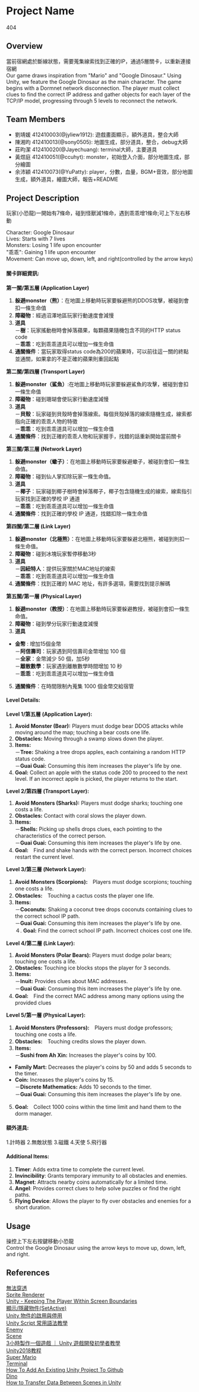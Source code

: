 # Project Name
404

## Overview
當前宿網處於斷線狀態，需要蒐集線索找到正確的IP，通過5層關卡，以重新連接宿網  
Our game draws inspiration from "Mario" and "Google Dinosaur." Using Unity, we feature the Google Dinosaur as the main character.
The game begins with a Dormnet network disconnection. The player must collect clues to find the correct IP address and gather objects for each layer of the TCP/IP model, progressing through 5 levels to reconnect the network.  

## Team Members
- 劉靖媛 412410003(@jyliew1912): 遊戲畫面顯示，額外道具，整合大師
- 陳湘昀 412410013(@sony0505): 地圖生成，部分道具，整合，debug大師
- 莊昀潔 412410020(@Jayechuang): terminal大師，主要道具
- 黃煜庭 412410051(@ccuhyt): monster，初始登入介面，部分地圖生成，部分繪圖
- 余沛穎 412410073(@YuPatty): player，分數，血量，BGM+音效，部分地圖生成，額外道具，繪圖大師，報告+README

## Project Description
玩家(小恐龍)一開始有7條命，碰到怪獸減1條命，遇到乖乖增1條命;可上下左右移動  

Character: Google Dinosaur  
Lives: Starts with 7 lives  
Monsters: Losing 1 life upon encounter  
"乖乖": Gaining 1 life upon encounter  
Movement: Can move up, down, left, and right(controlled by the arrow keys)  

#### 關卡詳細資訊:
**第一關/第五層 (Application Layer)**  
1.	**躲避monster（熊）**：在地圖上移動時玩家要躲避熊的DDOS攻擊，被碰到會扣一條生命值  
3.	**障礙物**：經過沼澤地區玩家行動速度會減慢  
4.	**道具**  
    －**樹**：玩家搖動樹時會掉落蘋果，每顆蘋果隨機包含不同的HTTP status code  
  	－**乖乖**：吃到乖乖道具可以增加一條生命值  
5.  **通關條件**：當玩家取得status code為200的蘋果時，可以前往這一關的終點並通關，如果拿的不是正確的蘋果則重回起點  

**第二關/第四層 (Transport Layer)**  
1.	**躲避monster（鯊魚）**:在地圖上移動時玩家要躲避鯊魚的攻擊，被碰到會扣一條生命值  
2.	**障礙物**：碰到珊瑚會使玩家行動速度減慢  
3.	**道具**  
   －**貝殼**：玩家碰到貝殼時會掉落線索。每個貝殼掉落的線索隨機生成，線索都指向正確的乖乖人物的特徵  
   －**乖乖**：吃到乖乖道具可以增加一條生命值  
4.  **通關條件**：找到正確的乖乖人物和玩家握手，找錯的話重新開始當前關卡  

**第三關/第三層 (Network Layer)**  
1.	**躲避monster（蠍子）**：在地圖上移動時玩家要躲避蠍子，被碰到會扣一條生命值。  
2.	**障礙物**：碰到仙人掌扣除玩家一條生命值。  
3.	**道具**  
   －**椰子**：玩家碰到椰子樹時會掉落椰子，椰子包含隨機生成的線索，線索指引玩家找到正確的學校 IP 通道  
   －**乖乖**：吃到乖乖道具可以增加一條生命值  
4. **通關條件**：找到正確的學校 IP 通道，找錯扣除一條生命值  

**第四關/第二層 (Link Layer)**  
1.	**躲避monster（北極熊）**：在地圖上移動時玩家要躲避北極熊，被碰到則扣一條生命值。  
2.	**障礙物**：碰到冰塊玩家暫停移動3秒  
3.	**道具**  
   －**因紐特人**：提供玩家關於MAC地址的線索  
   －**乖乖**：吃到乖乖道具可以增加一條生命值  
4. **通關條件**：找到正確的 MAC 地址，有許多選項，需要找到提示解碼  

**第五關/第一層 (Physical Layer)**  
1.	**躲避monster（教授）**：在地圖上移動時玩家要躲避教授，被碰到會扣一條生命值。   
2.	**障礙物**：碰到學分玩家行動速度減慢   
3.	**道具**  
   - **金幣** : 增加15個金幣  
   －**阿信壽司**：玩家遇到阿信壽司金幣增加 100 個  
   －**全家**：金幣減少 50 個，加5秒  
   －**離散數學**：玩家遇到離散數學時間增加 10 秒    
   －**乖乖**：吃到乖乖道具可以增加一條生命值    
5. **通關條件**：在時間限制內蒐集 1000 個金幣交給宿管    
    

#### Level Details:  
**Level 1/第五層 (Application Layer):**  
1. **Avoid Monster (Bear):** Players must dodge bear DDOS attacks while moving around the map; touching a bear
costs one life.  
2. **Obstacles:** Moving through a swamp slows down the player.  
3. **Items:**  
  －**Tree:** Shaking a tree drops apples, each containing a random HTTP status code.  
  －**Guai Guai:** Consuming this item increases the player's life by one.  
4. **Goal:** Collect an apple with the status code 200 to proceed to the next level. If an
incorrect apple is picked, the player returns to the start.  
 
**Level 2/第四層 (Transport Layer):**  
1. **Avoid Monsters (Sharks):** Players must dodge sharks; touching one costs a life.  
2. **Obstacles:** Contact with coral slows the player down.  
3. **Items:**  
  －**Shells:** Picking up shells drops clues, each pointing to the characteristics of the
correct person.  
  －**Guai Guai:** Consuming this item increases the player's life by one.  
4. **Goal:**　Find and shake hands with the correct person. Incorrect choices restart the current level.  


**Level 3/第三層 (Network Layer):**    
1. **Avoid Monsters (Scorpions):**　Players must dodge scorpions; touching one costs a life.  
2. **Obstacles:**　Touching a cactus costs the player one life.  
3. **Items:**  
  －**Coconuts:** Shaking a coconut tree drops coconuts containing clues to the correct
school IP path.  
  －**Guai Guai:** Consuming this item increases the player's life by one.  
４. **Goal:** Find the correct school IP path. Incorrect choices cost one life.   

**Level 4/第二層 (Link Layer):**  
1. **Avoid Monsters (Polar Bears):** Players must dodge polar bears; touching one costs a life.  
2. **Obstacles:** Touching ice blocks stops the player for 3 seconds.  
3. **Items:**  
  －**Inuit:** Provides clues about MAC addresses.  
  －**Guai Guai:** Consuming this item increases the player's life by one.  
4. **Goal:**　Find the correct MAC address among many options using the provided clues

**Level 5/第一層 (Physical Layer):**    
1. **Avoid Monsters (Professors):**　Players must dodge professors; touching one costs a life.   
2. **Obstacles:**　Touching credits slows the player down.    
3. **Items:**  
  －**Sushi from Ah Xin:** Increases the player's coins by 100.  
  - **Family Mart:** Decreases the player's coins by 50 and adds 5 seconds to the timer.  
  - **Coin:** Increases the player's coins by 15.  
  －**Discrete Mathematics:** Adds 10 seconds to the timer.    
  －**Guai Guai:** Consuming this item increases the player's life by one.    
5. **Goal:**　Collect 1000 coins within the time limit and hand them to the dorm manager.    


#### 額外道具:
1.計時器
2.無敵狀態
3.磁鐵
4.天使
5.飛行器

#### Additional Items:  
1. **Timer**: Adds extra time to complete the current level.  
2. **Invincibility**: Grants temporary immunity to all obstacles and enemies.  
3. **Magnet**: Attracts nearby coins automatically for a limited time.  
4. **Angel**: Provides correct clues to help solve puzzles or find the right paths.  
5. **Flying Device**: Allows the player to fly over obstacles and enemies for a short duration.  

## Usage
操控上下左右按鍵移動小恐龍  
Control the Google Dinosaur using the arrow keys to move up, down, left, and right.  

## References
[無法穿透](https://blog.csdn.net/assassinsshadow/article/details/81301556)  
[Sprite Renderer](https://blog.csdn.net/BeUniqueToYou/article/details/74779608)  
[Unity - Keeping The Player Within Screen Boundaries](https://www.youtube.com/watch?v=ailbszpt_AI)  
[顯示/隱藏物件(SetActive)](https://ithelp.ithome.com.tw/articles/10266356?sc=rss.iron)  
[Unity 物件的啟用與停用](https://www.cg.com.tw/UnityCSharp/Content/SetActive.php)  
[Unity Script 常用語法教學](https://www.gameislearning.url.tw/article_content.php?getb=2&foog=9997#google_vignette)  
[Enemy](https://www.youtube.com/watch?v=jvtFUfJ6CP8)  
[Scene](https://www.youtube.com/watch?v=ge3koyyH3nc)  
[3小時製作一個遊戲 ｜ Unity 遊戲開發初學者教學](https://www.youtube.com/watch?v=nPW6tKeapsM)  
[Unity2018教程](https://www.youtube.com/watch?v=99FwnTyyDJg&list=PL_Pb2I110MfGAsoqtDs8-6kEU55wU8CnE)  
[Super Mario](https://www.youtube.com/playlist?list=PLqlFiJjSZ2x1mrMpSQgYdRm8PyWRTg6He)  
[Terminal](https://www.youtube.com/playlist?list=PLf9ofW-QospneJkI2HzX_OzTJavvZkItm)  
[How To Add An Existing Unity Project To Github](https://cadacreate.medium.com/how-to-add-existing-unity-project-to-github-916ad75160e7)  
[Dino](https://www.youtube.com/watch?v=UPvW8kYqxZk)  
[How to Transfer Data Between Scenes in Unity](https://www.youtube.com/watch?si=PHB6wadgr-KPYJZU&v=QG5i6DL7-to&feature=youtu.be)  




